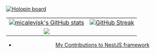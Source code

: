 [![Holopin board](https://holopin.io/api/user/board?user=micalevisk)](https://holopin.io/@micalevisk)


<div align="center">
  
|  |  |
:-:|:-:
[![micalevisk's GitHub stats](https://github-readme-stats.vercel.app/api?username=micalevisk&show_icons=true&theme=github_dark&hide=stars&custom_title=Run%20$%20npx%20@micalevisk/card)](https://github.com/micalevisk)  |  [![GitHub Streak](https://streak-stats.demolab.com?user=micalevisk&theme=tokyonight_duo)](https://git.io/streak-stats)
[![](https://codetrace.com/widget/micalevisk)](https://codetrace.com/users/micalevisk) | 
  
- [My Contributions to NestJS framework](https://github.com/users/micalevisk/projects/1/views/4)
  
</div>

<!--

![](https://raw.githubusercontent.com/micalevisk/github-stats/master/generated/overview.svg)
![](https://raw.githubusercontent.com/micalevisk/github-stats/master/generated/languages.svg)

-->
